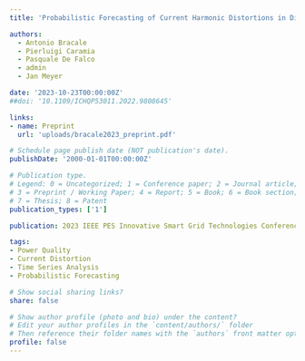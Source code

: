 ```yaml
---
title: 'Probabilistic Forecasting of Current Harmonic Distortions in Distribution Systems'

authors:
  - Antonio Bracale
  - Pierluigi Caramia
  - Pasquale De Falco
  - admin
  - Jan Meyer

date: '2023-10-23T00:00:00Z'
##doi: '10.1109/ICHQP53011.2022.9808645'

links:
- name: Preprint
  url: 'uploads/bracale2023_preprint.pdf'

# Schedule page publish date (NOT publication's date).
publishDate: '2000-01-01T00:00:00Z'

# Publication type.
# Legend: 0 = Uncategorized; 1 = Conference paper; 2 = Journal article;
# 3 = Preprint / Working Paper; 4 = Report; 5 = Book; 6 = Book section;
# 7 = Thesis; 8 = Patent
publication_types: ['1']

publication: 2023 IEEE PES Innovative Smart Grid Technologies Conference Europe (ISGT Europe)

tags:
- Power Quality
- Current Distortion
- Time Series Analysis
- Probabilistic Forecasting

# Show social sharing links?
share: false

# Show author profile (photo and bio) under the content?
# Edit your author profiles in the `content/authors/` folder
# Then reference their folder names with the `authors` front matter option above
profile: false
---
```

